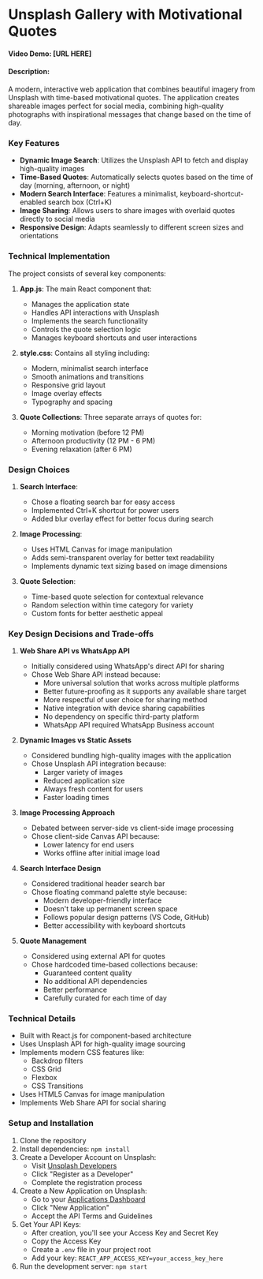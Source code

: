 # Unsplash Gallery with Motivational Quotes
#### Video Demo: [URL HERE]
#### Description:

A modern, interactive web application that combines beautiful imagery from Unsplash with time-based motivational quotes. The application creates shareable images perfect for social media, combining high-quality photographs with inspirational messages that change based on the time of day.

### Key Features

- **Dynamic Image Search**: Utilizes the Unsplash API to fetch and display high-quality images
- **Time-Based Quotes**: Automatically selects quotes based on the time of day (morning, afternoon, or night)
- **Modern Search Interface**: Features a minimalist, keyboard-shortcut-enabled search box (Ctrl+K)
- **Image Sharing**: Allows users to share images with overlaid quotes directly to social media
- **Responsive Design**: Adapts seamlessly to different screen sizes and orientations

### Technical Implementation

The project consists of several key components:

1. **App.js**: The main React component that:
   - Manages the application state
   - Handles API interactions with Unsplash
   - Implements the search functionality
   - Controls the quote selection logic
   - Manages keyboard shortcuts and user interactions

2. **style.css**: Contains all styling including:
   - Modern, minimalist search interface
   - Smooth animations and transitions
   - Responsive grid layout
   - Image overlay effects
   - Typography and spacing

3. **Quote Collections**: Three separate arrays of quotes for:
   - Morning motivation (before 12 PM)
   - Afternoon productivity (12 PM - 6 PM)
   - Evening relaxation (after 6 PM)

### Design Choices

1. **Search Interface**:
   - Chose a floating search bar for easy access
   - Implemented Ctrl+K shortcut for power users
   - Added blur overlay effect for better focus during search

2. **Image Processing**:
   - Uses HTML Canvas for image manipulation
   - Adds semi-transparent overlay for better text readability
   - Implements dynamic text sizing based on image dimensions

3. **Quote Selection**:
   - Time-based quote selection for contextual relevance
   - Random selection within time category for variety
   - Custom fonts for better aesthetic appeal

### Key Design Decisions and Trade-offs

1. **Web Share API vs WhatsApp API**
   - Initially considered using WhatsApp's direct API for sharing
   - Chose Web Share API instead because:
     - More universal solution that works across multiple platforms
     - Better future-proofing as it supports any available share target
     - More respectful of user choice for sharing method
     - Native integration with device sharing capabilities
     - No dependency on specific third-party platform
     - WhatsApp API required WhatsApp Business account

2. **Dynamic Images vs Static Assets**
   - Considered bundling high-quality images with the application
   - Chose Unsplash API integration because:
     - Larger variety of images
     - Reduced application size
     - Always fresh content for users
     - Faster loading times

3. **Image Processing Approach**
   - Debated between server-side vs client-side image processing
   - Chose client-side Canvas API because:
     - Lower latency for end users
     - Works offline after initial image load

4. **Search Interface Design**
   - Considered traditional header search bar
   - Chose floating command palette style because:
     - Modern developer-friendly interface
     - Doesn't take up permanent screen space
     - Follows popular design patterns (VS Code, GitHub)
     - Better accessibility with keyboard shortcuts

5. **Quote Management**
   - Considered using external API for quotes
   - Chose hardcoded time-based collections because:
     - Guaranteed content quality
     - No additional API dependencies
     - Better performance
     - Carefully curated for each time of day

### Technical Details

- Built with React.js for component-based architecture
- Uses Unsplash API for high-quality image sourcing
- Implements modern CSS features like:
  - Backdrop filters
  - CSS Grid
  - Flexbox
  - CSS Transitions
- Uses HTML5 Canvas for image manipulation
- Implements Web Share API for social sharing

### Setup and Installation

1. Clone the repository
2. Install dependencies: `npm install`
3. Create a Developer Account on Unsplash:
   - Visit [Unsplash Developers](https://unsplash.com/developers)
   - Click "Register as a Developer"
   - Complete the registration process
4. Create a New Application on Unsplash:
   - Go to your [Applications Dashboard](https://unsplash.com/oauth/applications)
   - Click "New Application"
   - Accept the API Terms and Guidelines
5. Get Your API Keys:
   - After creation, you'll see your Access Key and Secret Key
   - Copy the Access Key
   - Create a `.env` file in your project root
   - Add your key: `REACT_APP_ACCESS_KEY=your_access_key_here`
6. Run the development server: `npm start`
